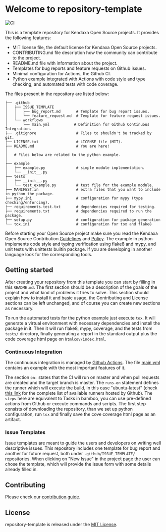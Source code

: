 # Welcome to repository-template

![CI](https://github.com/KENDAXA-Development/repository-template/workflows/CI/badge.svg)


This is a template repository for Kendaxa Open Source projects. It provides the following features:
- MIT license file, the default license for Kendaxa Open Source projects.
- CONTRIBUTING.md file description how the community can contribute to the project.
- README.md file with information about the project.
- Templates for bug reports and feature requests on Github issues.
- Minimal configuration for Actions, the Github CI.
- Python example integrated with Actions with code style and type checking, and automated tests with code coverage.

The files present in the repository are listed below:

```text
├── .github
│   ├── ISSUE_TEMPLATE
│   │   ├── bug_report.md       # Template for bug report issues.
│   │   └── feature_request.md  # Template for feature request issues.
│   └── workflows
│       └── main.yml           # Definition for Github Continuous Integration.
├── .gitignore                  # Files to shouldn't be tracked by git.
├── LICENSE.txt                 # LICENSE file (MIT).
├── README.md                   # You are here!
│
│   # Files below are related to the python example.
│
├── example
│   ├── example.py              # simple module implementation.
│   └── __init__.py
├── tests
│   ├── __init__.py
│   └── test_example.py         # test file for the example module.
├── MANIFEST.in                 # extra files that you want to include in python the package.
├── mypy.ini                    # configuration for mypy (type checking/enforcing).
├── requirements.test.txt       # dependencies required for testing.
├── requirements.txt            # dependencies required to run the package.
├── setup.py                    # configuration for package generation
└── tox.ini                     # configuration for tox and flake8
```

Before starting your Open Source project make sure you read the Kendaxa Open Source Contribution [Guidelines](https://confluence.kendaya.net/display/KXLEIT/Open+Source+Contribution+Guidelines) and [Policy](https://confluence.kendaya.net/display/KXLEIT/Open+Source+Contribution+Policy). The example in python implements code style and typing verification using flake8 and mypy, and unit tests with unittests builtin package. If you are developing in another language look for the corresponding tools.


## Getting started

After creating your repository from this template you can start by filling in this `README.md`. The first section should be a description of the goals of the project and what kind of problems it tries to solve. This section should explain how to install it and basic usage, the Contributing and License sections can be left unchanged, and of course you can create new sections as necessary.

To run the automated tests for the python example just execute `tox`. It will generate a virtual environment with necessary dependencies and install the package in it. Then it will run flake8, mypy, coverage, and the tests from `tests/` directory, finally generating a report in the standard output plus the code coverage html page on `htmlcov/index.html`.


### Continuous Integration

The continuous integration is managed by [Github Actions](https://docs.github.com/en/actions). The file [main.yml](./.github/workflows/main.yml) contains an example with the most important features of it.

The section `on:` states that the CI will run on master and when pull requests are created and the target branch is master. The `runs-on` statement defines the runner which will execute the build, in this case "ubuntu-latest" (check [this link](https://docs.github.com/en/actions/reference/virtual-environments-for-github-hosted-runners) for the complete list of available runners hosted by Github). The `steps` here are equivalent to Tasks in bamboo, you can use pre-defined actions from Github or execute commands and scripts. The first step consists of downloading the repository, than we set up python configuration, run `tox` and finally save the cove coverage html page as an artifact.

### Issue Templates

Issue templates are meant to guide the users and developers on writing well descriptive issues. This repository includes one template for bug report and another for future request, both under `.github/ISSUE_TEMPLATE/` repositories. When clicking on "New Issue" in the project page the user can chose the template, which will provide the issue form with some details already filled in. 

## Contributing

Please check our [contribution guide](./CONTRIBUTING.md).

## License

repository-template is released under the [MIT License](https://opensource.org/licenses/MIT).
